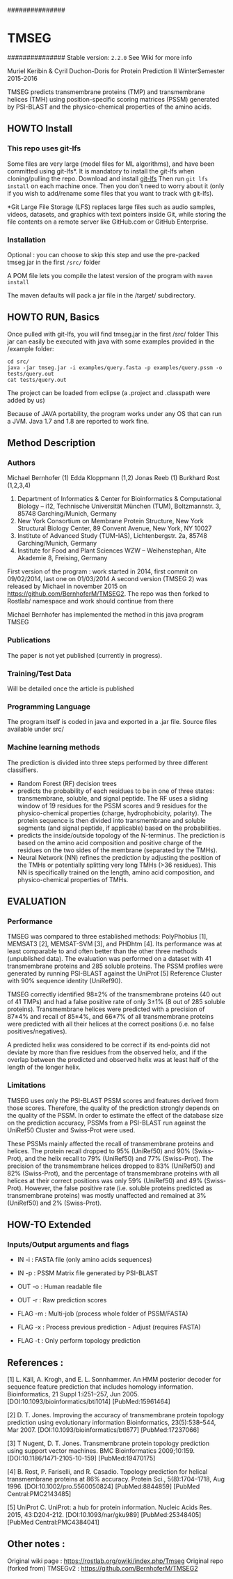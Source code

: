 ###############
# TMSEG
###############
Stable version: `2.2.0`
See Wiki for more info

Muriel Keribin & Cyril Duchon-Doris for Protein Prediction II WinterSemester 2015-2016

TMSEG predicts transmembrane proteins (TMP) and transmembrane helices (TMH) using position-specific scoring matrices (PSSM) generated by PSI-BLAST and the physico-chemical properties of the amino acids.

## HOWTO Install

### This repo uses git-lfs

Some files are very large (model files for ML algorithms), and have been committed using git-lfs*. It is mandatory to install the git-lfs when cloning/pulling the repo. 
Download and install [git-lfs](https://git-lfs.github.com/)
Then run `git lfs install` on each machine once. Then you don't need to worry about it (only if you wish to add/rename some files that you want to track with git-lfs).

*Git Large File Storage (LFS) replaces large files such as audio samples, videos, datasets, and graphics with text pointers inside Git, while storing the file contents on a remote server like GitHub.com or GitHub Enterprise.

### Installation

Optional : you can choose to skip this step and use the pre-packed tmseg.jar in the first `/src/` folder

A POM file lets you compile the latest version of the program with
`maven install`

The maven defaults will pack a jar file in the /target/ subdirectory.

## HOWTO RUN, Basics

Once pulled with git-lfs, you will find tmseg.jar in the first /src/ folder
This jar can easily be executed with java with some examples provided in the /example folder:

```shell
cd src/ 
java -jar tmseg.jar -i examples/query.fasta -p examples/query.pssm -o tests/query.out
cat tests/query.out
```

The project can be loaded from eclipse (a .project and .classpath were added by us)

Because of JAVA portability, the program works under any OS that can run a JVM. Java 1.7 and 1.8 are reported to work fine.

## Method Description

### Authors

Michael Bernhofer (1)
Edda Kloppmann (1,2)
Jonas Reeb (1)
Burkhard Rost (1,2,3,4)

1. Department of Informatics & Center for Bioinformatics & Computational Biology – i12, Technische Universität München (TUM), Boltzmannstr. 3, 85748 Garching/Munich, Germany
2. New York Consortium on Membrane Protein Structure, New York Structural Biology Center, 89 Convent Avenue, New York, NY 10027
3. Institute of Advanced Study (TUM-IAS), Lichtenbergstr. 2a, 85748 Garching/Munich, Germany
4. Institute for Food and Plant Sciences WZW – Weihenstephan, Alte Akademie 8, Freising, Germany

First version of the program : work started in 2014, first commit on 09/02/2014, last one on 01/03/2014
A second version (TMSEG 2) was released by Michael in november 2015 on https://github.com/BernhoferM/TMSEG2. The repo was then forked to Rostlab/ namespace and work should continue from there

Michael Bernhofer has implemented the method in this java program TMSEG

### Publications

The paper is not yet published (currently in progress).

### Training/Test Data

Will be detailed once the article is published

### Programming Language

The program itself is coded in java and exported in a .jar file. Source files available under src/

### Machine learning methods

The prediction is divided into three steps performed by three different classifiers. 

 *  Random Forest (RF) decision trees
   *  predicts the probability of each residues to be in one of three states: transmembrane, soluble, and signal peptide. The RF uses a sliding window of 19 residues for the PSSM scores and 9 residues for the physico-chemical properties (charge, hydrophobicity, polarity). The protein sequence is then divided into transmembrane and soluble segments (and signal peptide, if applicable) based on the probabilities. 
   * predicts the inside/outside topology of the N-terminus. The prediction is based on the amino acid composition and positive charge of the residues on the two sides of the membrane (separated by the TMHs). 
 *  Neural Network (NN) refines the prediction by adjusting the position of the TMHs or potentially splitting very long TMHs (>36 residues). This NN is specifically trained on the length, amino acid composition, and physico-chemical properties of TMHs. 

## EVALUATION

### Performance

TMSEG was compared to three established methods: PolyPhobius [1], MEMSAT3 [2], MEMSAT-SVM [3], and PHDhtm [4]. Its performance was at least comparable to and often better than the other three methods (unpublished data). The evaluation was performed on a dataset with 41 transmembrane proteins and 285 soluble proteins. The PSSM profiles were generated by running PSI-BLAST against the UniProt [5] Reference Cluster with 90% sequence identity (UniRef90).

TMSEG correctly identified 98±2% of the transmembrane proteins (40 out of 41 TMPs) and had a false positive rate of only 3±1% (8 out of 285 soluble proteins). Transmembrane helices were predicted with a precision of 87±4% and recall of 85±4%, and 66±7% of all transmembrane proteins were predicted with all their helices at the correct positions (i.e. no false positives/negatives).

A predicted helix was considered to be correct if its end-points did not deviate by more than five residues from the observed helix, and if the overlap between the predicted and observed helix was at least half of the length of the longer helix.

### Limitations

TMSEG uses only the PSI-BLAST PSSM scores and features derived from those scores. Therefore, the quality of the prediction strongly depends on the quality of the PSSM. In order to estimate the effect of the database size on the prediction accuracy, PSSMs from a PSI-BLAST run against the UniRef50 Cluster and Swiss-Prot were used.

These PSSMs mainly affected the recall of transmembrane proteins and helices. The protein recall dropped to 95% (UniRef50) and 90% (Swiss-Prot), and the helix recall to 79% (UniRef50) and 77% (Swiss-Prot). The precision of the transmembrane helices dropped to 83% (UniRef50) and 82% (Swiss-Prot), and the percentage of transmembrane proteins with all helices at their correct positions was only 59% (UniRef50) and 49% (Swiss-Prot). However, the false positive rate (i.e. soluble proteins predicted as transmembrane proteins) was mostly unaffected and remained at 3% (UniRef50) and 2% (Swiss-Prot).

## HOW-TO Extended
 
### Inputs/Output arguments and flags

* IN -i : FASTA file (only amino acids sequences)
* IN -p : PSSM Matrix file generated by PSI-BLAST

* OUT -o : Human readable file
* OUT -r : Raw prediction scores

* FLAG -m : Multi-job (process whole folder of PSSM/FASTA)
* FLAG -x : Process previous prediction - Adjust (requires FASTA)
* FLAG -t : Only perform topology prediction

## References :

[1] L. Käll, A. Krogh, and E. L. Sonnhammer. An HMM posterior decoder for sequence feature prediction that includes homology information. Bioinformatics, 21 Suppl 1:i251–257, Jun 2005. [DOI:10.1093/bioinformatics/bti1014] [PubMed:15961464]

[2] D. T. Jones. Improving the accuracy of transmembrane protein topology prediction using evolutionary information Bioinformatics, 23(5):538–544, Mar 2007. [DOI:10.1093/bioinformatics/btl677] [PubMed:17237066]

[3] T Nugent, D. T. Jones. Transmembrane protein topology prediction using support vector machines. BMC Bioinformatics 2009;10:159. [DOI:10.1186/1471-2105-10-159] [PubMed:19470175]

[4] B. Rost, P. Fariselli, and R. Casadio. Topology prediction for helical transmembrane proteins at 86% accuracy. Protein Sci., 5(8):1704–1718, Aug 1996. [DOI:10.1002/pro.5560050824] [PubMed:8844859] [PubMed Central:PMC2143485]

[5] UniProt C. UniProt: a hub for protein information. Nucleic Acids Res. 2015, 43:D204-212. [DOI:10.1093/nar/gku989] [PubMed:25348405] [PubMed Central:PMC4384041]

## Other notes :

Original wiki page : https://rostlab.org/owiki/index.php/Tmseg
Original repo (forked from) TMSEGv2 : https://github.com/BernhoferM/TMSEG2
